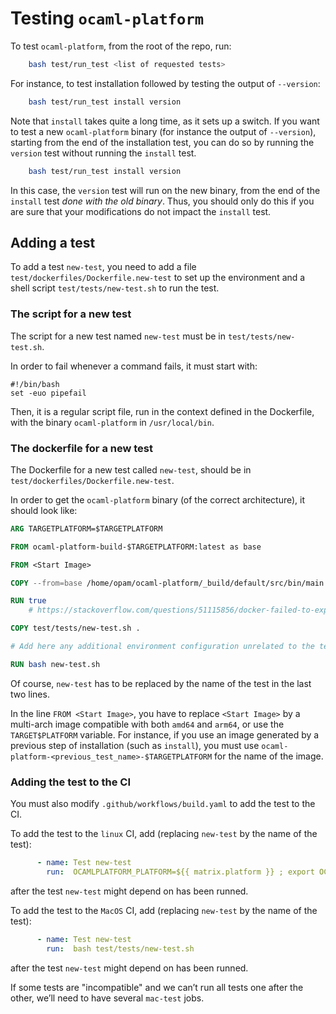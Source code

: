 # Testing `ocaml-platform`

To test `ocaml-platform`, from the root of the repo, run:

``` sh
    bash test/run_test <list of requested tests>
```

For instance, to test installation followed by testing the output of `--version`:

``` sh
    bash test/run_test install version
```

Note that `install` takes quite a long time, as it sets up a switch. If you want to test a new `ocaml-platform` binary (for instance the output of `--version`), starting from the end of the installation test, you can do so by running the `version` test without running the `install` test.

``` sh
    bash test/run_test install version
```

In this case, the `version` test will run on the new binary, from the end of the `install` test _done with the old binary_. Thus, you should only do this if you are sure that your modifications do not impact the `install` test.

## Adding a test

To add a test `new-test`, you need to add a file `test/dockerfiles/Dockerfile.new-test` to set up the environment and a shell script `test/tests/new-test.sh` to run the test.

### The script for a new test

The script for a new test named `new-test` must be in `test/tests/new-test.sh`.

In order to fail whenever a command fails, it must start with:
``` shell
#!/bin/bash
set -euo pipefail
```

Then, it is a regular script file, run in the context defined in the Dockerfile, with the binary `ocaml-platform` in `/usr/local/bin`.


### The dockerfile for a new test

The Dockerfile for a new test called `new-test`, should be in `test/dockerfiles/Dockerfile.new-test`.

In order to get the `ocaml-platform` binary (of the correct architecture), it should look like:
``` dockerfile
ARG TARGETPLATFORM=$TARGETPLATFORM

FROM ocaml-platform-build-$TARGETPLATFORM:latest as base

FROM <Start Image>

COPY --from=base /home/opam/ocaml-platform/_build/default/src/bin/main.exe /usr/local/bin/ocaml-platform

RUN true
    # https://stackoverflow.com/questions/51115856/docker-failed-to-export-image-failed-to-create-image-failed-to-get-layer

COPY test/tests/new-test.sh .

# Add here any additional environment configuration unrelated to the test

RUN bash new-test.sh
```

Of course, `new-test` has to be replaced by the name of the test in the last two lines.

In the line `FROM <Start Image>`, you have to replace `<Start Image>` by a multi-arch image compatible with both `amd64` and `arm64`, or use the `TARGET$PLATFORM` variable. For instance, if you use an image generated by a previous step of installation (such as `install`), you must use `ocaml-platform-<previous_test_name>-$TARGETPLATFORM` for the name of the image.

### Adding the test to the CI

You must also modify `.github/workflows/build.yaml` to add the test to the CI.

To add the test to the `linux` CI, add (replacing `new-test` by the name of the test):
``` yaml
      - name: Test new-test
        run:  OCAMLPLATFORM_PLATFORM=${{ matrix.platform }} ; export OCAMLPLATFORM_PLATFORM ; ./test/run_test.sh new-test
```
after the test `new-test` might depend on has been runned.

To add the test to the `MacOS` CI, add (replacing `new-test` by the name of the test):
``` yaml
      - name: Test new-test
        run:  bash test/tests/new-test.sh
```
after the test `new-test` might depend on has been runned.

If some tests are "incompatible" and we can’t run all tests one after the other, we’ll need to have several `mac-test` jobs.
